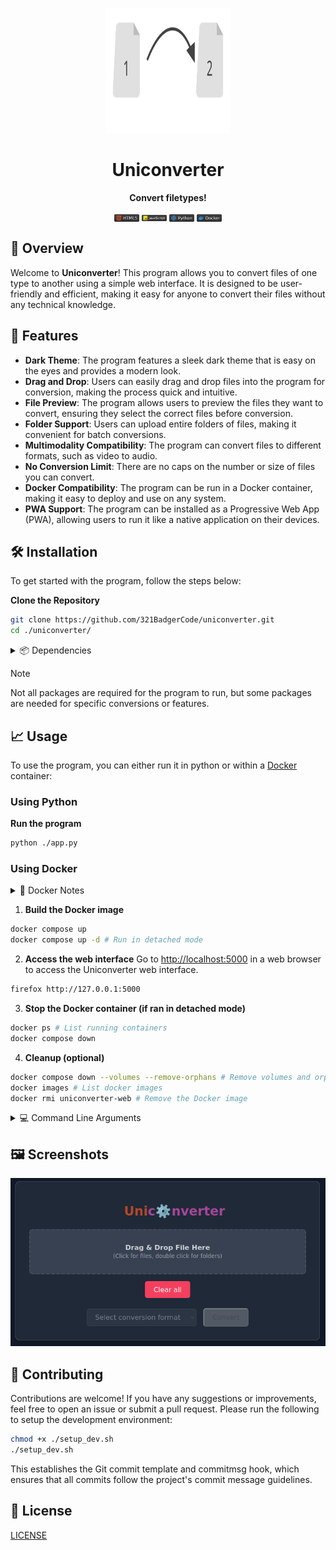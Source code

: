 <p align="center">
	<img src="./asset/logo.svg" alt="Uniconverter logo" width="200" height="200"/>
</p>

<h1 align="center">Uniconverter</h1>

<p align="center">
	<strong>Convert filetypes!</strong>
</p>

<center>
	<img style="vertical-align: middle;" src="./asset/logos/html.svg" alt="HTML logo" width="40"/>
	<img style="vertical-align: middle;" src="./asset/logos/javascript.svg" alt="Python logo" width="40"/>
	<img style="vertical-align: middle;" src="./asset/logos/python.svg" alt="JavaScript logo" width="40"/>
	<img style="vertical-align: middle;" src="./asset/logos/docker.svg" alt="Docker logo" width="40"/>
</center>

## 🚀 Overview

Welcome to **Uniconverter**! This program allows you to convert files of one type to another using a simple web interface. It is designed to be user-friendly and efficient, making it easy for anyone to convert their files without any technical knowledge.

## 🎨 Features

- **Dark Theme**: The program features a sleek dark theme that is easy on the eyes and provides a modern look.
- **Drag and Drop**: Users can easily drag and drop files into the program for conversion, making the process quick and intuitive.
- **File Preview**: The program allows users to preview the files they want to convert, ensuring they select the correct files before conversion.
- **Folder Support**: Users can upload entire folders of files, making it convenient for batch conversions.
- **Multimodality Compatibility**: The program can convert files to different formats, such as video to audio.
- **No Conversion Limit**: There are no caps on the number or size of files you can convert.
- **Docker Compatibility**: The program can be run in a Docker container, making it easy to deploy and use on any system.
- **PWA Support**: The program can be installed as a Progressive Web App (PWA), allowing users to run it like a native application on their devices.

## 🛠️ Installation

To get started with the program, follow the steps below:

**Clone the Repository**
```sh
git clone https://github.com/321BadgerCode/uniconverter.git
cd ./uniconverter/
```

<details>

<summary>📦 Dependencies</summary>

- **FFMpeg**: The program requires FFmpeg to be installed on your system. You can download it from the [FFmpeg website](https://www.ffmpeg.org/download.html).
- **Python Packages**: The program uses several Python packages. You can install them using pip:
```sh
pip install -r requirements.txt
```

</details>

> [!NOTE]
> Not all packages are required for the program to run, but some packages are needed for specific conversions or features.

## 📈 Usage

To use the program, you can either run it in python or within a [Docker](https://www.docker.com/) container:

### Using Python

**Run the program**
```sh
python ./app.py
```

### Using Docker

<details>

<summary>📝 Docker Notes</summary>

1. Ensure you have Docker installed on your system. You can find installation instructions on the [Docker website](https://docs.docker.com/get-docker/).
2. The program uses Docker Compose to manage the container. Make sure you have Docker Compose installed as well.
3. The program uses the `docker compose` command, which is the newer syntax for Docker Compose. If you have an older version of Docker Compose, you may need to use `docker-compose` instead.
4. Some helpful commands:
```sh
groups # Check your user groups (you should see `docker` in the list)
newgrp docker # Create a new group session with the `docker` group
sudo usermod -aG docker $USER && sudo reboot # Add your user to the Docker group and reboot
```

</details>

1. **Build the Docker image**
```sh
docker compose up
docker compose up -d # Run in detached mode
```

2. **Access the web interface**
Go to [http://localhost:5000](http://127.0.0.1:5000) in a web browser to access the Uniconverter web interface.
```sh
firefox http://127.0.0.1:5000
```

3. **Stop the Docker container (if ran in detached mode)**
```sh
docker ps # List running containers
docker compose down
```

4. **Cleanup (optional)**
```sh
docker compose down --volumes --remove-orphans # Remove volumes and orphan containers
docker images # List docker images
docker rmi uniconverter-web # Remove the Docker image
```

<details>

<summary>💻 Command Line Arguments</summary>

|	**Argument**		|	**Description**			|	**Default**	|
|	:---:			|	:---:				|	:---:		|
|	`-h & --help`		|	Help menu			|			|
|	`--cleanup`		|	Delete optional files on exit	|	False		|

</details>

## 🖼️ Screenshots

<p align="center">
	<img src="./asset/ex.png" alt="Example" width="600">
</p>

## 🤝 Contributing

Contributions are welcome! If you have any suggestions or improvements, feel free to open an issue or submit a pull request. Please run the following to setup the development environment:
```sh
chmod +x ./setup_dev.sh
./setup_dev.sh
```

This establishes the Git commit template and commitmsg hook, which ensures that all commits follow the project's commit message guidelines.

## 📜 License

[LICENSE](./LICENSE)
